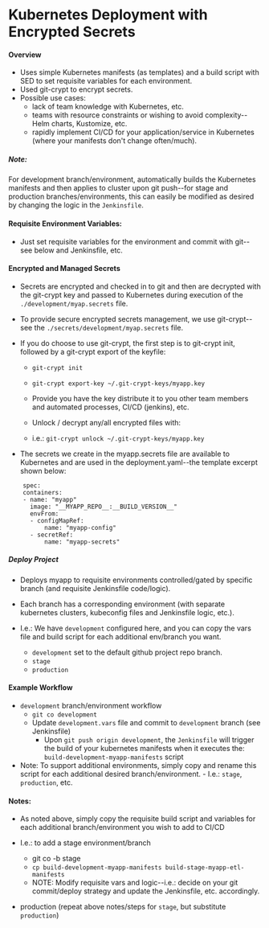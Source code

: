 # Kubernetes Deployment with Encrypted Secrets
#### Overview
- Uses simple Kubernetes manifests (as templates) and a build script with SED to set requisite variables for each environment.
- Used git-crypt to encrypt secrets.
- Possible use cases:
  - lack of team knowledge with Kubernetes, etc.
  - teams with resource constraints or wishing to avoid complexity--Helm charts, Kustomize, etc.
  - rapidly implement CI/CD for your application/service in Kubernetes (where your manifests don't change often/much).

##### Note: 
For development branch/environment, automatically builds the Kubernetes manifests and then applies to cluster upon git push--for stage and production branches/environments, this can easily be modified as desired by changing the logic in the `Jenkinsfile`.

#### Requisite Environment Variables: 
  - Just set requisite variables for the environment and commit with git--see below and Jenkinsfile, etc.
#### Encrypted and Managed Secrets
  - Secrets are encrypted and checked in to git and then are decrypted with the git-crypt key and passed to Kubernetes during execution of the `./development/myap.secrets` file.
  - To provide secure encrypted secrets management, we use git-crypt--see the `./secrets/development/myap.secrets` file. 
  - If you do choose to use git-crypt, the first step is to git-crypt init, followed by a git-crypt export of the keyfile:
    - `git-crypt init`  
    - `git-crypt export-key ~/.git-crypt-keys/myapp.key`

    - Provide you have the key distribute it to you other team members and automated processes, CI/CD (jenkins), etc.
    - Unlock / decrypt any/all encrypted files with: 
    - i.e.: `git-crypt unlock ~/.git-crypt-keys/myapp.key`

  - The secrets we create in the myapp.secrets file are available to Kubernetes and are used in the deployment.yaml--the template excerpt shown below: 
  ```console
      spec:
      containers:
      - name: "myapp"
        image: "__MYAPP_REPO__:__BUILD_VERSION__"
        envFrom:
        - configMapRef:
            name: "myapp-config"
        - secretRef:
            name: "myapp-secrets"
  ```

##### Deploy Project
- Deploys myapp to requisite environments controlled/gated by specific branch (and requisite Jenkinsfile code/logic).

- Each branch has a corresponding environment (with separate kubernetes clusters, kubeconfig files and Jenkinsfile logic, etc.).
- I.e.: We have `development` configured here, and you can copy the vars file and build script for each additional env/branch you want.
  - `development` set to the default github project repo branch.
  - `stage`
  - `production`

#### Example Workflow
- `development` branch/environment workflow 
  - `git co development`
  - Update `development.vars` file and commit to `development` branch (see Jenkinsfile)
    - Upon `git push origin development`, the `Jenkinsfile` will trigger the build of your kubernetes manifests when it executes the: `build-development-myapp-manifests` script
- Note: To support additional environments, simply copy and rename this script for each additional desired branch/environment.
        - I.e.: `stage`, `production`, etc.

#### Notes:
- As noted above, simply copy the requisite build script and variables for each additional branch/environment you wish to add to CI/CD
- I.e.: to add a stage environment/branch
  - git co -b stage
  - `cp build-development-myapp-manifests build-stage-myapp-etl-manifests`
  - NOTE: Modify requisite vars and logic--i.e.: decide on your git commit/deploy strategy and update the Jenkinsfile, etc. accordingly.

- production (repeat above notes/steps for `stage`, but substitute `production`)
